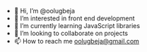 - 👋 Hi, I’m @oolugbeja
- 👀 I’m interested in front end development
- 🌱 I’m currently learning JavaScript libraries
- 💞️ I’m looking to collaborate on projects
- 📫 How to reach me oolugbeja@gmail.com

<!---
oolugbeja/oolugbeja is a ✨ special ✨ repository because its `README.md` (this file) appears on your GitHub profile.
You can click the Preview link to take a look at your changes.
--->
